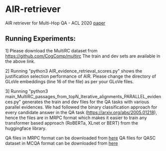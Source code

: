 # AIR-retriever
AIR retriever for Multi-Hop QA - ACL 2020 [paper](https://arxiv.org/abs/2005.01218)

## Running Experiments:

1] Please download the MultiRC dataset from https://github.com/CogComp/multirc
The train and dev sets are available in the above link.

2] Running "python3 AIR_evidence_retrieval_scores.py" shows the justification selection performance of AIR. Please change the directory of GLoVe embeddings (line 16 of the file) as per your GLoVe files. 

3] Running "python3 main_MultiRC_passages_from_topN_Iterative_alignments_PARALLEL_evidences.py" generates the train and dev files for the QA tasks with various parallel evidences. We had followed the binary classification approach for every candidate answer in the QA task (https://arxiv.org/abs/2005.01218), hence the files are in MRPC format which makes it easier to train any transformer based approach (RoBERTa, XLnet or BERT) from the huggingface library. 

QA files in MRPC format can be downloaded from [here](https://drive.google.com/file/d/1hyMGTKCu_4LZir9VPPnsNqh05gYMD0aN/view?usp=sharing)
QA files for QASC dataset in MCQA format can be downloaded from [here](https://drive.google.com/file/d/1O5ykOf0BlXUVOgKyWKv9_LJsUkpUv4iZ/view?usp=sharing)


